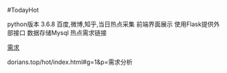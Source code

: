 #TodayHot

python版本 3.6.8
百度,微博,知乎,当日热点采集
前端界面展示
使用Flask提供外部接口
数据存储Mysql
热点需求链接

[需求](http://dorians.top/hot/index.html#g=1&p=%E9%9C%80%E6%B1%82%E5%88%86%E6%9E%90)

dorians.top/hot/index.html#g=1&p=需求分析
